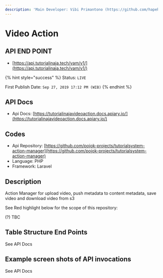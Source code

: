 ```yaml
---
description: 'Main Developer: Vibi Primantono (https://github.com/hapehatelo)'
---
```


# Video Action

## API END POINT

* [https://api.tutorialinaja.tech/vam/v1/](https://api.tutorialinaja.tech/vam/v1/)

{% hint style="success" %}
Status: `LIVE`

First Publish Date: `Sep 27, 2019 17:12 PM (WIB)`
{% endhint %}

## API Docs

* Api Docs: [https://tutorialinajavideoaction.docs.apiary.io/](https://tutorialinajavideoaction.docs.apiary.io/)

## Codes

* Api Repository: [https://github.com/pojok-projects/tutorialsystem-action-manager](https://github.com/pojok-projects/tutorialsystem-action-manager)
* Language: PHP
* Framework: Laravel 

## Description

Action Manager for upload video, push metadata to content metadata, save video and download video from s3

See Red highlight below for the scope of this repository:

\(?\) TBC

## Table Structure End Points

See API Docs

## Example screen shots of API invocations

See API Docs

